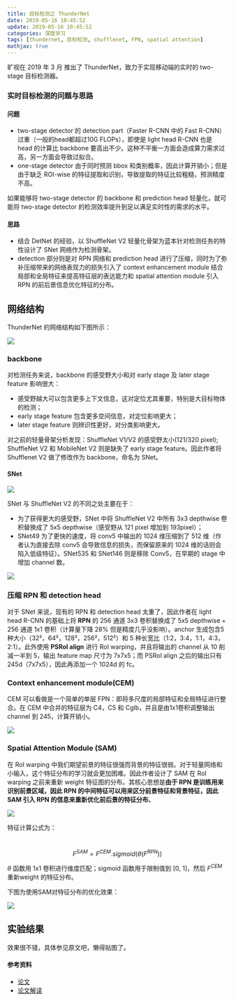 ```yaml
---
title: 目标检测之 ThunderNet
date: 2019-05-16 10:45:52
update: 2019-05-16 10:45:52
categories: 深度学习
tags: [thundernet, 目标检测, shufflenet, FPN, spatial attention]
mathjax: true
---
```


旷视在 2019 年 3 月 推出了 ThunderNet，致力于实现移动端的实时的 two-stage 目标检测器。

<!-- more -->

### 实时目标检测的问题与思路

#### 问题

* two-stage detector 的 detection part（Faster R-CNN 中的 Fast R-CNN）过重（一般的head都超过10G FLOPs），即使是 light head R-CNN 也是 head 的计算比 backbone 要高出不少。这种不平衡一方面会造成算力需求过高，另一方面会导致过拟合。
* one-stage detector 由于同时预测 bbox 和类别概率，因此计算开销小；但是由于缺乏 ROI-wise 的特征提取和识别，导致提取的特征比较粗糙，预测精度不高。

如果能够将 two-stage detector 的 backbone 和 prediction head 轻量化，就可能将 two-stage detector 的检测效率提升到足以满足实时性的需求的水平。

#### 思路

* 结合 DetNet 的经验，以 ShuffleNet V2 轻量化骨架为蓝本针对检测任务的特性设计了 SNet 网络作为检测骨架。
* detection 部分则是对 RPN 网络和 prediction head 进行了压缩，同时为了弥补压缩带来的网络表现力的损失引入了 context enhancement module 结合局部和全局特征来提高特征层的表达能力和 spatial attention module 引入 RPN 的前后景信息优化特征的分布。

## 网络结构

ThunderNet 的网络结构如下图所示：

![](/images/posts/dl/thundernet/thundernet1.png)

### backbone

对检测任务来说，backbone 的感受野大小和对 early stage 及 later stage feature 影响很大：

* 感受野越大可以包含更多上下文信息，这对定位尤其重要，特别是大目标物体的检测；
* early stage feature 包含更多空间信息，对定位影响更大；
* later stage feature 则辨识性更好，对分类影响更大。

对之前的轻量骨架分析发现：ShuffleNet V1/V2 的感受野太小(121/320 pixel); ShuffleNet V2 和 MobileNet V2 则是缺失了 early stage feature。因此作者将 Shufflenet V2 做了修改作为 backbone，命名为 SNet。

#### SNet

![](/images/posts/dl/thundernet/thundernet2.png)

SNet 与 ShuffleNet V2 的不同之处主要在于：

* 为了获得更大的感受野，SNet 中将 ShuffleNet V2 中所有 3x3 depthwise 卷积替换成了 5x5 depthwise（感受野从 121 pixel 增加到 193pixel）；
* SNet49 为了更快的速度，将 conv5 中输出的 1024 维压缩到了 512 维（作者认为直接去除 conv5 会导致信息的损失，而保留原来的 1024 维的话则会陷入低级特征）。SNet535 和 SNet146 则是移除 Conv5，在早期的 stage 中增加 channel 数。

![](/images/posts/dl/thundernet/thundernet3.png)

### 压缩 RPN 和 detection head

对于 SNet 来说，现有的 RPN 和 detection head 太重了，因此作者在 light head R-CNN 的基础上将 **RPN** 的 256 通道 3x3 卷积替换成了 5x5 depthwise + 256 通道 1x1 卷积（计算量下降 28% 但是精度几乎没影响）。anchor 生成包含5种大小（32²，64²，128²，256²，512²​​​​）和 5 种长宽比（1:2，3:4，1:1，4:3，2:1）。此外使用 **PSRoI align** 进行 RoI warping，并且将输出的 channel 从 10 削减一半到 5，输出 feature map 尺寸为 7x7x5；而 PSRoI align 之后的输出只有 245d（7x7x5），因此再添加一个 1024d 的 fc。

### Context enhancement module(CEM)

CEM 可以看做是一个简单的单层 FPN：即将多尺度的局部特征和全局特征进行整合。在 CEM 中合并的特征层为 C4，C5 和 Cglb，并且是由1x1卷积调整输出 channel 到 245，计算开销小。

![](/images/posts/dl/thundernet/thundernet4.png)

### Spatial Attention Module (SAM)

在 RoI warping 中我们期望前景的特征很强而背景的特征很弱。对于轻量网络和小输入，这个特征分布的学习就会更加困难。因此作者设计了 SAM 在 RoI warping 之前来重新 weight 特征图的分布。其核心思想是**由于 RPN 是训练用来识别前景区域，因此 RPN 的中间特征可以用来区分前景特征和背景特征，因此 SAM 引入 RPN 的信息来重新优化前后景的特征分布**。

![](/images/posts/dl/thundernet/thundernet5.png)

特征计算公式为：​​

​​​​​​​​$$
F^{SAM}=F^{CEM}.sigmoid(\theta(F^{RPN}))
$$

$\theta$​ 函数用 1x1 卷积进行维度匹配；sigmoid 函数用于限制值到 [0, 1]，然后 $F^{CEM}$ 重新weight ​的特征分布。

下图为使用SAM对特征分布的优化效果：

![](/images/posts/dl/thundernet/thundernet6.png)

## 实验结果

效果很不错，具体参见原文吧，懒得贴图了。

#### 参考资料

* [论文](https://arxiv.org/pdf/1903.11752.pdf)
* [论文解读](https://medium.com/@fanzongshaoxing/thundernet-towards-real-time-generic-object-detection%E6%96%87%E7%AB%A0%E8%A7%A3%E6%9E%90-c2f66cd0bf03)
